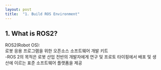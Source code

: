 ```yaml
---
layout: post
title:  "1. Build ROS Environment"
---
```

## 1. What is ROS2?
ROS2(Robot OS):  <br/>
로봇 응용 프로그램을 위한 오픈소스 소프트웨어 개발 키트 <br/>
-ROS 2의 목적은 로봇 산업 전반의 개발자에게 연구 및 프로토 타이핑에서 배포 및 생산에 이르는 표준 소프트웨어 플랫폼을 제공 <br/>

